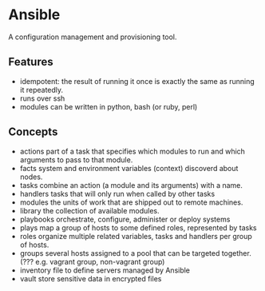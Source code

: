 Ansible
=======
A configuration management and provisioning tool.

Features
--------
* idempotent: the result of running it once is exactly the same as running it repeatedly.
* runs over ssh
* modules can be written in python, bash (or ruby, perl)


Concepts
--------
* actions     part of a task that specifies which modules to run and which arguments to pass to that module.
* facts       system and environment variables (context) discoverd about nodes.
* tasks       combine an action (a module and its arguments) with a name.
* handlers    tasks that will only run when called by other tasks
* modules     the units of work that are shipped out to remote machines.
* library     the collection of available modules.
* playbooks   orchestrate, configure, administer or deploy systems
* plays       map a group of hosts to some defined roles, represented by tasks
* roles       organize multiple related variables, tasks and handlers per group of hosts.
* groups      several hosts assigned to a pool that can be targeted together. (??? e.g. vagrant group, non-vagrant group)
* inventory   file to define servers managed by Ansible
* vault       store sensitive data in encrypted files
